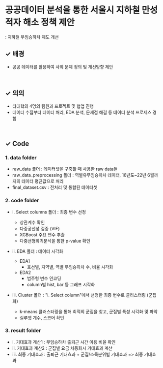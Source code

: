 # 공공데이터 분석을 통한 서울시 지하철 만성적자 해소 정책 제안
: 지하철 무임승하차 제도 개선

## ✓ 배경
- 공공 데이터를 활용하여 사회 문제 정의 및 개선방향 제안
<br>

## ✓ 의의
- 타대학의 4명의 팀원과 프로젝트 및 협업 진행<br>
- 데이터 수집부터 데이터 처리, EDA 분석, 문제점 해결 등 데이터 분석 프로세스 경험
<br>

## ✓ Code
### __1. data folder__
- raw_data 폴더 : 데이터셋을 구축할 때 사용한 raw data들
- raw_data_preprocessing 폴더 : 역별유무임승하차 데이터, 16년도~22년 6월까지의 데이터 평균값으로 처리
- final_dataset.csv : 전처리 및 통합된 데이터셋

### __2. code folder__
 - i. Select columns 폴더 : 최종 변수 선정
   - 상관계수 확인
   - 다중공선성 검증 (VIF)
   - XGBoost 주요 변수 추출
   - 다중선형회귀분석을 통한 p-value 확인

 - ii. EDA 폴더 : 데이터 시각화
   - EDA1
     - 호선별, 지역별, 역별 무임승하차 수, 비율 시각화
   - EDA2
     - 범주형 변수 인코딩
     - column별 hist, bar 등 그래프 시각화

 - iii. Cluster 폴더 : "i. Select column"에서 선정한 최종 변수로 클러스터링 (군집화)
    - k-means 클러스터링을 통해 최적의 군집을 찾고, 군집별 특성 시각화 및 파악
    - 실루엣 계수, 스코어 확인

### __3. result folder__
 - i. 기대효과 계산1 : 무임승하차 출퇴근 시간 이용 비율 확인
 - ii. 기대효과 계산2 : 군집별 요금 차등화시 기대효과 계산
 - iii. 최종 기대효과 : 출퇴근 기대효과 + 군집/소득분위별 기대효과 => 최종 기대효과





